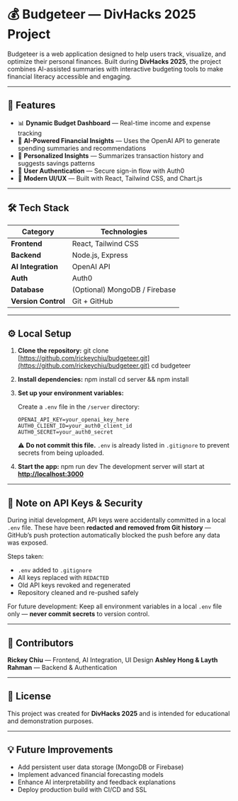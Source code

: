 # 💰 Budgeteer — DivHacks 2025 Project

Budgeteer is a web application designed to help users track, visualize, and optimize their personal finances.
Built during **DivHacks 2025**, the project combines AI-assisted summaries with interactive budgeting tools to make financial literacy accessible and engaging.

---

## 🚀 Features

* 📊 **Dynamic Budget Dashboard** — Real-time income and expense tracking
* 💬 **AI-Powered Financial Insights** — Uses the OpenAI API to generate spending summaries and recommendations
* 🧠 **Personalized Insights** — Summarizes transaction history and suggests savings patterns
* 🧩 **User Authentication** — Secure sign-in flow with Auth0
* 🎨 **Modern UI/UX** — Built with React, Tailwind CSS, and Chart.js

---

## 🛠️ Tech Stack

| Category            | Technologies                  |
| ------------------- | ----------------------------- |
| **Frontend**        | React, Tailwind CSS           |
| **Backend**         | Node.js, Express              |
| **AI Integration**  | OpenAI API                    |
| **Auth**            | Auth0                         |
| **Database**        | (Optional) MongoDB / Firebase |
| **Version Control** | Git + GitHub                  |

---

## ⚙️ Local Setup

1. **Clone the repository:**
   git clone [https://github.com/rickeychiu/budgeteer.git](https://github.com/rickeychiu/budgeteer.git)
   cd budgeteer

2. **Install dependencies:**
   npm install
   cd server && npm install

3. **Set up your environment variables:**

   Create a `.env` file in the `/server` directory:

   ```
   OPENAI_API_KEY=your_openai_key_here
   AUTH0_CLIENT_ID=your_auth0_client_id
   AUTH0_SECRET=your_auth0_secret
   ```

   ⚠️ **Do not commit this file.**
   `.env` is already listed in `.gitignore` to prevent secrets from being uploaded.

4. **Start the app:**
   npm run dev
   The development server will start at **[http://localhost:3000](http://localhost:3000)**

---

## 🧹 Note on API Keys & Security

During initial development, API keys were accidentally committed in a local `.env` file.
These have been **redacted and removed from Git history** — GitHub’s push protection automatically blocked the push before any data was exposed.

Steps taken:

* `.env` added to `.gitignore`
* All keys replaced with `REDACTED`
* Old API keys revoked and regenerated
* Repository cleaned and re-pushed safely

For future development:
Keep all environment variables in a local `.env` file only — **never commit secrets** to version control.

---

## 👥 Contributors

**Rickey Chiu** — Frontend, AI Integration, UI Design
**Ashley Hong & Layth Rahman** — Backend & Authentication

---

## 📄 License

This project was created for **DivHacks 2025** and is intended for educational and demonstration purposes.

---

## 💡 Future Improvements

* Add persistent user data storage (MongoDB or Firebase)
* Implement advanced financial forecasting models
* Enhance AI interpretability and feedback explanations
* Deploy production build with CI/CD and SSL

